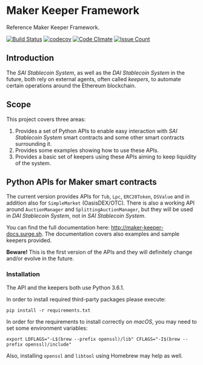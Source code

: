 # Maker Keeper Framework

Reference Maker Keeper Framework.

[![Build Status](https://travis-ci.org/makerdao/keeper.svg?branch=master)](https://travis-ci.org/makerdao/keeper)
[![codecov](https://codecov.io/gh/makerdao/keeper/branch/master/graph/badge.svg)](https://codecov.io/gh/makerdao/keeper)
[![Code Climate](https://codeclimate.com/github/makerdao/keeper/badges/gpa.svg)](https://codeclimate.com/github/makerdao/keeper)
[![Issue Count](https://codeclimate.com/github/makerdao/keeper/badges/issue_count.svg)](https://codeclimate.com/github/makerdao/keeper)

## Introduction

The _SAI Stablecoin System_, as well as the _DAI Stablecoin System_ in the future,
both rely on external agents, often called _keepers_, to automate certain operations
around the Ethereum blockchain.

## Scope

This project covers three areas:
1. Provides a set of Python APIs to enable easy interaction with _SAI Stablecoin System_
   smart contracts and some other smart contracts surrounding it.
2. Provides some examples showing how to use these APIs.
3. Provides a basic set of keepers using these APIs aiming to keep liquidity of the system.

## Python APIs for Maker smart contracts

The current version provides APIs for `Tub`, `Lpc`, `ERC20Token`, `DSValue` and in addition
also for `SimpleMarket` (OasisDEX/OTC). There is also a working API around `AuctionManager`
and `SplittingAuctionManager`, but they will be used in _DAI Stablecoin System_, not in
_SAI Stablecoin System_.

You can find the full documentation here: http://maker-keeper-docs.surge.sh.
The documentation covers also examples and sample keepers provided.

**Beware!** This is the first version of the APIs and they will definitely change and/or evolve
in the future.

### Installation

The API and the keepers both use Python 3.6.1.

In order to install required third-party packages please execute:
```
pip install -r requirements.txt
```

In order for the requirements to install correctly on _macOS_, you may need to set
some environment variables:
```
export LDFLAGS="-L$(brew --prefix openssl)/lib" CFLAGS="-I$(brew --prefix openssl)/include" 
```

Also, installing `openssl` and `libtool` using Homebrew may help as well.
